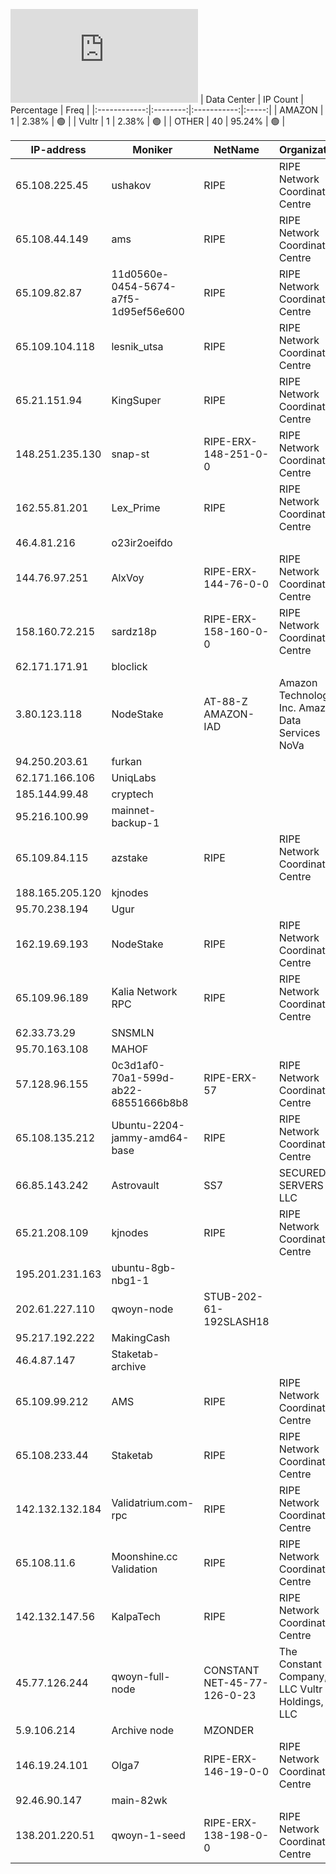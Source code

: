 ![Diagramm](https://github.com/obajay/StateSync-snapshots/blob/main/Projects/Qwoyn/1/README.md)
| Data Center | IP Count | Percentage | Freq |
|:------------:|:--------:|:-----------:|:-----:|
| AMAZON | 1 | 2.38% | 🟢 |
| Vultr | 1 | 2.38% | 🟢 |
| OTHER | 40 | 95.24% | 🟢 |

<!-- START_TABLE -->
| IP-address | Moniker | NetName | Organization |
|-------------|-------------|-------------|-------------|
| 65.108.225.45 | ushakov | RIPE | RIPE Network Coordination Centre |
| 65.108.44.149 | ams | RIPE | RIPE Network Coordination Centre |
| 65.109.82.87 | 11d0560e-0454-5674-a7f5-1d95ef56e600 | RIPE | RIPE Network Coordination Centre |
| 65.109.104.118 | lesnik_utsa | RIPE | RIPE Network Coordination Centre |
| 65.21.151.94 | KingSuper | RIPE | RIPE Network Coordination Centre |
| 148.251.235.130 | snap-st | RIPE-ERX-148-251-0-0 | RIPE Network Coordination Centre |
| 162.55.81.201 | Lex_Prime | RIPE | RIPE Network Coordination Centre |
| 46.4.81.216 | o23ir2oeifdo |  |  |
| 144.76.97.251 | AlxVoy | RIPE-ERX-144-76-0-0 | RIPE Network Coordination Centre |
| 158.160.72.215 | sardz18p | RIPE-ERX-158-160-0-0 | RIPE Network Coordination Centre |
| 62.171.171.91 | bloclick |  |  |
| 3.80.123.118 | NodeStake | AT-88-Z AMAZON-IAD | Amazon Technologies Inc. Amazon Data Services NoVa |
| 94.250.203.61 | furkan |  |  |
| 62.171.166.106 | UniqLabs |  |  |
| 185.144.99.48 | cryptech |  |  |
| 95.216.100.99 | mainnet-backup-1 |  |  |
| 65.109.84.115 | azstake | RIPE | RIPE Network Coordination Centre |
| 188.165.205.120 | kjnodes |  |  |
| 95.70.238.194 | Ugur |  |  |
| 162.19.69.193 | NodeStake | RIPE | RIPE Network Coordination Centre |
| 65.109.96.189 | Kalia Network RPC | RIPE | RIPE Network Coordination Centre |
| 62.33.73.29 | SNSMLN |  |  |
| 95.70.163.108 | MAHOF |  |  |
| 57.128.96.155 | 0c3d1af0-70a1-599d-ab22-68551666b8b8 | RIPE-ERX-57 | RIPE Network Coordination Centre |
| 65.108.135.212 | Ubuntu-2204-jammy-amd64-base | RIPE | RIPE Network Coordination Centre |
| 66.85.143.242 | Astrovault | SS7 | SECURED SERVERS LLC |
| 65.21.208.109 | kjnodes | RIPE | RIPE Network Coordination Centre |
| 195.201.231.163 | ubuntu-8gb-nbg1-1 |  |  |
| 202.61.227.110 | qwoyn-node | STUB-202-61-192SLASH18 |  |
| 95.217.192.222 | MakingCash |  |  |
| 46.4.87.147 | Staketab-archive |  |  |
| 65.109.99.212 | AMS | RIPE | RIPE Network Coordination Centre |
| 65.108.233.44 | Staketab | RIPE | RIPE Network Coordination Centre |
| 142.132.132.184 | Validatrium.com-rpc | RIPE | RIPE Network Coordination Centre |
| 65.108.11.6 | Moonshine.cc Validation | RIPE | RIPE Network Coordination Centre |
| 142.132.147.56 | KalpaTech | RIPE | RIPE Network Coordination Centre |
| 45.77.126.244 | qwoyn-full-node | CONSTANT NET-45-77-126-0-23 | The Constant Company, LLC Vultr Holdings, LLC |
| 5.9.106.214 | Archive node | MZONDER |  |  |
| 146.19.24.101 | Olga7 | RIPE-ERX-146-19-0-0 | RIPE Network Coordination Centre |
| 92.46.90.147 | main-82wk |  |  |
| 138.201.220.51 | qwoyn-1-seed | RIPE-ERX-138-198-0-0 | RIPE Network Coordination Centre |

<!-- END_TABLE -->
